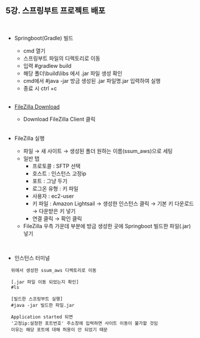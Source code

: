 ## 5강. 스프링부트 프로젝트 배포   
<br>

- Springboot(Gradle) 빌드
  - cmd 열기
  - 스프링부트 파일의 디렉토리로 이동
  - 입력 #gradlew build
  - 해당 폴더\build\libs 에서 .jar 파일 생성 확인
  - cmd에서 #java -jar 방금 생성된 .jar 파일명.jar 입력하여 실행
  - 종료 시 ctrl +c   
  <br>
  
- [FileZilla Download](https://filezilla-project.org/)   
    - Download FileZilla Client 클릭   
  <br>
  
- FileZilla 실행   
  - 파일 → 새 사이트 → 생성된 폴더 원하는 이름(ssum_aws)으로 세팅   
  - 일반 탭   
    - 프로토콜 : SFTP 선택   
    - 호스트 : 인스턴스 고정ip   
    - 포트 : 그냥 두기   
    - 로그온 유형 : 키 파일   
    - 사용자 : ec2-user
    - 키 파일 : Amazon Lightsail → 생성한 인스턴스 클릭 → 기본 키 다운로드 → 다운받은 키 넣기   
    - 연결 클릭 → 확인 클릭
  - FileZilla 우측 가운데 부분에 방금 생성한 곳에 Springboot 빌드한 파일(.jar) 넣기   
<br>
  
- 인스턴스 터미널   
```
  위에서 생성한 ssum_aws 디렉토리로 이동   
  
  [.jar 파일 이동 되었는지 확인]
  #ls
  
  [빌드한 스프링부트 실행]
  #java -jar 빌드한 파일.jar
  
  Application started 되면
  '고정ip:설정한 포트번호' 주소창에 입력하면 사이트 이동이 불가할 것임
  이유는 해당 포트에 대해 허용이 안 되었기 때문
```
